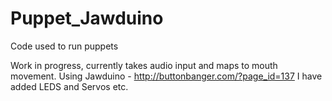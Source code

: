 # Puppet_Jawduino
Code used to run puppets

Work in progress, currently takes audio input and maps to mouth movement.
Using Jawduino - http://buttonbanger.com/?page_id=137
I have added LEDS and Servos etc.
